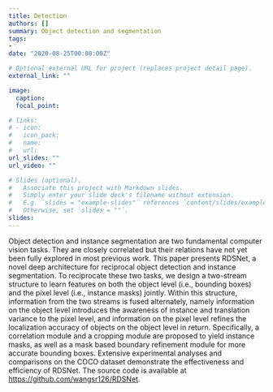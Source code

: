 ```yaml
---
title: Detection
authors: []
summary: Object detection and segmentation
tags:
- 
date: "2020-08-25T00:00:00Z"

# Optional external URL for project (replaces project detail page).
external_link: ""

image:
  caption: 
  focal_point: 

# links:
# - icon: 
#   icon_pack: 
#   name: 
#   url: 
url_slides: ""
url_video: ""

# Slides (optional).
#   Associate this project with Markdown slides.
#   Simply enter your slide deck's filename without extension.
#   E.g. `slides = "example-slides"` references `content/slides/example-slides.md`.
#   Otherwise, set `slides = ""`.
slides: 
---
```

<!-- <img src="featured.gif" width=80%> -->
Object detection and instance segmentation are two fundamental computer vision tasks. They are closely correlated but their relations have not yet been fully explored in most previous work. This paper presents RDSNet, a novel deep architecture for reciprocal object detection and instance segmentation. To reciprocate these two tasks, we design a two-stream structure to learn features on both the object level (i.e., bounding boxes) and the pixel level (i.e., instance masks) jointly. Within this structure, information from the two streams is fused alternately, namely information on the object level introduces the awareness of instance and translation variance to the pixel level, and information on the pixel level refines the localization accuracy of objects on the object level in return. Specifically, a correlation module and a cropping module are proposed to yield instance masks, as well as a mask based boundary refinement module for more accurate bounding boxes. Extensive experimental analyses and comparisons on the COCO dataset demonstrate the effectiveness and efficiency of RDSNet. The source code is available at https://github.com/wangsr126/RDSNet.

